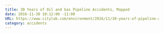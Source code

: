 ```yaml
---
title: 30 Years of Oil and Gas Pipeline Accidents, Mapped
date: 2016-11-30 10:12:00 -11:00
URL: https://www.citylab.com/environment/2016/11/30-years-of-pipeline-accidents-mapped/509066/
category: accidents
---
```


